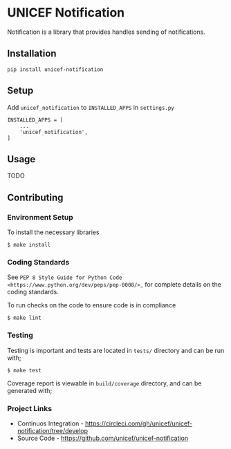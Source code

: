 # UNICEF Notification

Notification is a library that provides handles sending of notifications.


## Installation

    pip install unicef-notification


## Setup

Add ``unicef_notification`` to ``INSTALLED_APPS`` in ``settings.py``

    INSTALLED_APPS = [
        ...
        'unicef_notification',
    ]


## Usage

TODO

## Contributing

### Environment Setup

To install the necessary libraries

    $ make install


### Coding Standards

See `PEP 8 Style Guide for Python Code <https://www.python.org/dev/peps/pep-0008/>`_ for complete details on the coding standards.

To run checks on the code to ensure code is in compliance

    $ make lint


### Testing

Testing is important and tests are located in `tests/` directory and can be run with;

    $ make test

Coverage report is viewable in `build/coverage` directory, and can be generated with;


### Project Links

 - Continuos Integration - https://circleci.com/gh/unicef/unicef-notification/tree/develop
 - Source Code - https://github.com/unicef/unicef-notification
